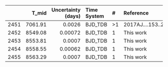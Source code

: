 |      |   T_mid |   Uncertainty (days) | Time System   | #   | Reference           |
|-----:|--------:|---------------------:|:--------------|:----|:--------------------|
| 2451 | 7061.91 |              0.0026  | BJD_TDB       | >1  | 2017AJ....153..215P |
| 2452 | 8549.08 |              0.00072 | BJD_TDB       | 1   | This work           |
| 2453 | 8553.81 |              0.0007  | BJD_TDB       | 1   | This work           |
| 2454 | 8558.55 |              0.00062 | BJD_TDB       | 1   | This work           |
| 2455 | 8563.29 |              0.0007  | BJD_TDB       | 1   | This work           |